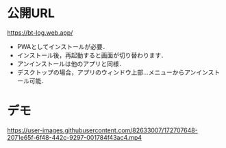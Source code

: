 # 公開URL
https://bt-log.web.app/

* PWAとしてインストールが必要．
* インストール後，再起動すると画面が切り替わります．
* アンインストールは他のアプリと同様．
* デスクトップの場合，アプリのウィンドウ上部...メニューからアンインストール可能．

# デモ


https://user-images.githubusercontent.com/82633007/172707648-2071e65f-6f48-442c-9297-001784f43ac4.mp4

